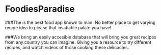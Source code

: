 # FoodiesParadise

###The is the best food app known to man. No better place to get varying recipe idea to please that insatiable palate you have!

###We bring an easily accesible database that will bring you great recipes from any country you can imagine. Giving you a resource to try different recipes, and watch videos of those cooking these delicacies.